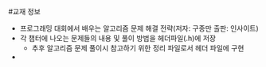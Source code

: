 #교재 정보
- 프로그래밍 대회에서 배우는 알고리즘 문제 해결 전략(저자: 구종만 출판: 인사이트)
- 각 챕터에 나오는 문제들의 내용 및 풀이 방법을 헤더파일(.h)에 저장
  - 추후 알고리즘 문제 풀이시 참고하기 위한 정리 파일로서 헤더 파일에 구현
- 
